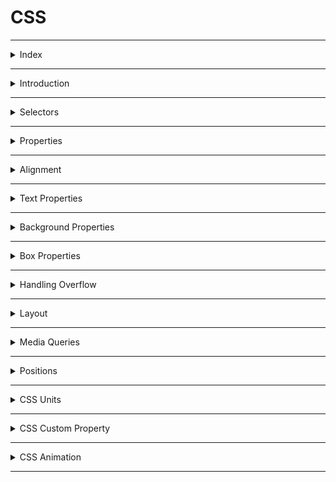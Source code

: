 # CSS

---

<details>
<summary>Index</summary>

## Index
* Introduction
* Selectors
* Properties
* Alignment
* Text Properties
* Box Properties
* Handling Overflow
* Layout
* Media Queries
* Positions
* CSS Units
* CSS Custom Property
* CSS Animation

</details>

---

<details>
<summary>Introduction</summary>

## Introduction
__CSS__ stands for __Cascading Style Sheets__  
* CSS used in web development to apply styles to the html document.
* We can create Responsive webpages by combining HTML & CSS.
* Once we create a style sheet with `.css` file, we can use it for multiple `.html` files.

### Syntax
```css
selector{
   property1:value1;
   property2:value2;

}
```

### apply CSS
We can apply __CSS__ in 3 ways,  
1. Inline
2. Internal
3. External

### **Inline**  
we can use `style` attribute to apply css styles to a particular element.
```html
    <tag style="property1: value1; property2: value2;">Content</tag>
```

### **Internal**  
we can use `style` element to write `css code` for a particular HTML document.  
Generally, we use `style` element in head part.

```html index.html
<!DOCTYPE html>
<html>
  <head>
    <style>
        .heading{
         color:"green";
         background-color:"orange"
        }
    </style>
  </head>
  <body>
    <h1 class="heading">content</h1>
  </body>
</html>
```

### **External**  
we can create External CSS Style Sheet with `.css` file extension.    
by using the HTML `link` element to link the External CSS file.  

```html index.html
<!DOCTYPE html>
<html>
  <head>
    <link rel="stylesheet" href="index.css" />
  </head>
  <body>
    <h1 class="heading">content</h1>
  </body>
</html>
```

```css index.css
.heading{
    color:green;
    background-color:orange;
}
```

* The HTML __rel__ attribute stands for a relationship of the linked document to the current document. In this case, it is a stylesheet.
* The HTML __href__ attribute stands for Hyper Reference to the URL/path of the CSS file.

### Fundamental Concepts
* Inheritance
* Specificity
* Cascade

### Inheritance
Children Inherits the Parent Property is called Inheritance.

```css 
.parent{
    color:blue;  /*  Inherited Property */
    border:2px black solid;  /*  Non-Inherited Property */
}
```

### Specificity
CSS __Specificity__ is how the browser decides which CSS property values are the most relevant to an HTML element and apply those CSS property values to the HTML element.  

Browser gives priority to select the CSS property.
1. !important
2. Inline
3. Id
4. Class
5. Tag
6. Universal

### Cascade
The source order of CSS Ruleset matters.  
when two CSS Ruleset have equal specificity, the one that comes last in the CSS is applied.

```css 
        .container {
            background-color: greenyellow;
            box-shadow: 0 0 10px black;
        }
        
        .container { 
            / *These are applicable */ 
            background-color: red;
            box-shadow: 0 0 10px black;
        }
```

</details>

---

<details>
<summary>Selectors</summary>

## Selectors
The CSS Selectors are used to select the HTML elements that we want to apply style.

1. Tag selector = same kind of tags selection
2. Class selector = group of elements selection
3. Id selector = only one particular element selection
4. Attribute selector
5. Pseudo selector
6. Mixed / Child selector 
7. Group selection
8. Universal Selector 

### Specificity
CSS Specificity is how browsers decide which CSS property values are the most relevant to an HTML element and apply those CSS property values to the HTML element.  

selector priority from High to Low:  
1. !important
2. inline styles
3. id selector
4. class selector
5. tag selector
6. Universal selector

### Tag Selector

```html 
 <p>I am Tag Selector</p>
 <p>I am Tag Selector</p>
 <p>I am Tag Selector</p>
```

```css 
p{
    color:red;
    background-color: yellow;
}
```

### Id Selector

```html 
 <p id="myParagraph">I am ID Selector</p>
 <p>I am Tag Selector</p>
 <p>I am Tag Selector</p>
```

```css 
#myParagraph{
    color:red;
    background-color: yellow;
}
```

### class Selector
We can provide multiple class names separated by space as a value to the HTML class attribute.
`<tag class="name1 name2 name3 name4 ...">Content</tag>`

```html 
 <p id="myParagraph">I am ID Selector</p>
 <p class="my-paragraph">I am Tag Selector</p>
 <p class="my-paragraph">I am Tag Selector</p>
```

```css 
.my-paragraph{
    color:red;
    background-color: yellow;
}
```

### Attribute Selector

```html 
<input type="text" placeholder="textbox">
<input type="password" placeholder="password">
```

```css 
input[type]{
    padding:10px;
    border-radius: 10px;
}

input[type="password"]{
    background-color: orange;
}
```

### Pseudo selector
Pseudo selector is a dynamic selector.  
Apply css dynamically.
  
`selector:event`

```html 
    <h1 class="heading-element">Please put cursor on me</h1>
    <input class="textbox" type="text" placeholder="please focus on me"/>
```

```css 
.heading-element:hover{
    box-shadow:0 0 10px black;
}

.textbox:focus{
    box-shadow: 0 0 10px black;
}

```

### Mixed Selector

```html 
   <div class="parent">
        <h1 id="#child">I am First Child</h1>
        <h1>I am Second Child</h1>
   </div>
```

```css 
.parent #child{
    padding:10px;
    color:orange;
    background-color: green;
    border-radius: 10px;
}
```

```css 
.parent>#child{
    padding:10px;
    color:orange;
    background-color: green;
    border-radius: 10px;
}
```

### Group Selection

```html 
   <h1 class="my-heading">Class Selection</h1>
   <h1 id="myHeading">Id Selection</h1>
```

```css 
.my-heading, #myHeading{
    padding: 10px;
    background-color: green;
    border-radius: 10px;
    box-shadow: 0 0 10px black;
}
```

### Universal Selector
The universal selector selects all the HTML elements in an HTML document.  

```hml 
<div>1</div>
<div id="myBox">2</div>
<div class="my-box">3</div>
```

```css 
* {
    margin: 20px;
}
```

</details>

---

<details>
<summary>Properties</summary>

## Properties
1. Alignment
2. Text Properties
3. Background Properties
4. Box Properties
5. Gradients
6. Handling Overflow
7. Flexbox
8. Media Queries
9. Positions
10. Table

</details>

---

<details>
<summary>Alignment</summary>

## Alignment
`text-align` property specifies the horizontal alignment of the text in an HTML element.

  - `text-align:left;`
  - `text-align:center;`
  - `text-align:right;`

</details>

---

<details>
<summary>Text Properties</summary>

### Text Properties

#### color
* `color:"orange";`
* `color:#ffffff`

#### font styles
* `font-family:"Roboto";`
* `font-size: 28px;`
* `font-style:italic;`
* `font-weight:bold;`
* `text-decoration: underline;`
* `text-transform: uppercase;`

#### text spacing
* `text-indent: 200px;`
* `letter-spacing:5px;`
* `line-height: 10px;`
* `word-spacing: 20px;`

#### text shadow
* `text-shadow:0 0 3px red;`

</details>

---

<details>
<summary>Background Properties</summary>

## Background Properties
1. background-color
2. background-image
3. background-repeat
4. background-position
5. background-attachment
6. background-size


### background-color
  * `background-color: "orange";`
  * `background-color: transparent;`

### background-image
  * `background-image: url("source/bg-image.jpg");`
  * `background-image:linear-gradient(45deg,black,red,green);` 
  * `background-image:linear-gradient(to left,black,red,green);` 
  * `background-image:radial-gradient(black,red,green);`

### background-repeat
   * `background-repeat:repeat;`
   * `background-repeat:no-repeat;`
   * `background-repeat:repeat-x;`
   * `background-repeat:repeat-y;`

### background-position
   `background-position: top left;`
   ![Background Position](https://res.cloudinary.com/dwrwbjd3h/image/upload/v1710999947/portfolio/markdown/css/background-position.jpg)


### background-attachment   
   * `background-attachment: scroll;`
   * `background-attachment: fixed;`


### All Backgrounds Shortcut

```css
shortcut{
background:color image repeat attachment position;
}
```
  * `background:red url("./source/lion.jpg") no-repeat scroll center center;`
 
### background-size
  `background-size:cover;`

</details>

---

<details>
<summary>Box Properties</summary>

## Box Properties
1. width & height
2. padding
3. border
4. margin
5. outline

![Box Properties](https://res.cloudinary.com/dwrwbjd3h/image/upload/v1710999949/portfolio/markdown/css/box-properties.jpg)

### CSS Box Model
* __Content__ - The content of the box, where text and images appear.
* __Padding__ - The space between the content and the border.
* __Border__ - A borderline that goes around the padding and content. 
* __Margin__ - The space outside the border.
* __Outline__ - An outline that goes around the border.

### Intrinsic vs Extrinsic
* some elements have a natural size set by default, we call it Intrinsic size.
* If we set a specific size to an element, we call an Extrinsic size.

### width & height
It gives HTML element width & height
  * `width:100px;`
  * `height:100px;`
  * `min-width:100px;`
  * `max-width:400px;`
  * `min-height:100px;`
  * `max-height:400px;`

### border
   * `border-style: dashed;`
   * `border-width: 5px;`
   * `border-color: orange;`
   * border shortcut
     - `border:styleName width color;`
     - `border: 5px dashed orange;`
     - `border-left:5px solid greenyellow;`
   * `border-radius:10px;`
      - `border-top-right-radius:10px;`
   * supporting properties
     - top
     - right
     - bottom
     - left

### padding
The space between border and content.
   * `padding:10px;` => TRBL
   * `padding-top:10px;`
   * `padding-right:10px;`
   * `padding-bottom:10px;`
   * `padding-left:10px;`

### margin
The space between border and outline
 * `margin:auto;`  It adjust automatically center of horizontal.
 * `margin:50px;`(TRBL)
 * `margin-top: 50px;`
 * `margin-right:50px;`
 * `margin-bottom: 50px;`
 * `margin-left: 50px;`

### outline
An outline that goes around the border.
* `outline-style: dashed;`
* `outline-width: 5px;`
* `outline-color: orange;`
* border shortcut
  - `outline:styleName width color;`
  - `outline: 5px dashed orange;`
     - `outline-left:5px solid greenyellow;`
* supporting properties
  - top
  - right
  - bottom
  - left

### Box-sizing property
The box-sizing CSS property sets how the total width and height of an element are calculated.

Box-Sizing property has the following values:
1. content-box (default)
2. border-box

* __content-box__(Default) :

```css 
.container {
  width: 160px;
  height: 80px;
  padding: 20px;
  margin: 10px;
  border: 8px solid red;
  box-sizing: content-box;

  /* Total width: 160px + (2 * 20px) + (2 * 8px) = 216px
     Total height: 80px + (2 * 20px) + (2 * 8px) = 136px
     Content box width: 160px
     Content box height: 80px 
  */
}
```
* __border-box__:
Fixed width and height. It is adjustment to given width and height.

```css 
.container {
  width: 160px;
  height: 80px;
  padding: 20px;
  margin: 10px;
  border: 8px solid red;
  box-sizing: border-box;

  /* Total width: 160px
     Total height: 80px
     Content box width: 160px - (2 * 20px) - (2 * 8px) = 104px
     Content box height: 80px - (2 * 20px) - (2 * 8px) = 24px 
  */
}
```

### Box Shadow
* `box-shadow:x y blur color;`
* `box-shadow:0 0 10px black;`

</details>

---

<details>
<summary>Handling Overflow</summary>

## Handling Overflow
content overflow can be handled using the CSS overflow property.  
__overflow__ : child element is not overflowed on parent element.

1. visible (default)=> CSS tries to avoid data loss. Hence, the `overflow:visible;` is the default value for it.
   * `overflow:visible;`
2. hidden => The overflow is clipped, and the rest of the content will be invisible.
   * `overflow: hidden;`
3. scroll => The overflow is clipped, and a scrollbar is added to see the rest of the content.
   *  `overflow: scroll;`
   *  `overflow-x: scroll;`
   *  `overflow-y: scroll;`
4. auto => It is similar to scroll, but it adds scrollbars only when necessary.
  *  `overflow: auto;`

```css 
.parent {
    height: 100px;
    width: 200px;
    border: 10px solid green;
    overflow: scroll;
}
```
</details>

---

<details>
<summary>Layout</summary>

### Layout
A Layout is a pattern to structure the information and arrange the elements on the website.  
A responsive website will automatically adjust for different screen sizes and viewports.

__Methods to Design a Layout__:  
Mainly, there are two methods that help design the webpage layout.
1. Flexbox(stable)
2. CSS Grid

#### Flexbox
Flexbox is a layout method that helps to arrange the HTML elements in rows(horizontally) or columns(vertically).

Flexbox Layout with CSS Properties:
* `display`
  - define the flexbox 
    - flex
    - inline-flex
    - grid
    - none
     
* `flex-direction`  
  - The Flex Direction specifies the direction of the flex items in the Flexbox Container.
    - row
    - column
     
* `justify-content`
  - The justify-content property specifies the alignment of flex items along the main axis.
  - justify content property can have the following values:
     - flex-start (default)=> All the elements will arrange to the start of the container.
     - center => All the elements will arrange to the center of the container.
     - flex-end => All the elements will arrange to the end of the container.
     - space-between => Left over space will be arranged in between the flex items.
     - space-around => Every flex item will get space around them.
      
* `align-items`
  - The align-items property specifies the alignment of flex items along the cross-axis.
  - Align items property can have the following values:
     - stretch (default)=> will stretch its available height.
     - flex-start => will be at the starting of the flex container.
     - center => will be at the center of the available height.
     - flex-end => will be at the ending point of the available height.
      
* `flex-wrap`
  - The flex-wrap property arranges the flex items in multiple lines.
  - Flex wrap property can have the following values:
    - nowrap(default)
    - wrap
    - wrap-reverse

* `align-self`
   - The align-self property specifies the alignment of individual flex items along the cross axis.
   - Align self property can have followed values:
      - flex-start
      - center 
      - flex-end
      - stretch
      - auto(default)

If the value of align-self is auto, then the align-items value of its Flex container gets inherited.

* order
  - The order property specifies the order of flex items in the Flex container.
  - order property has the following values:
    - 0 (default)
    - +ve values
    - -ve values

```html index.html
<!DOCTYPE html>
<html>
<head>
  <style>
    .flex-container {
      display: flex;
      flex-direction: row;
      justify-content: space-between;
      align-items: center;
      flex-wrap: wrap;
    }


    .item1 {
      order: 3;
      align-self: flex-start;
    }

    .item2 {
      order: 1;
      align-self: center;
    }

    .item3 {
      order: 2;
      align-self: flex-end;
    }
  </style>
</head>
<body>
  <div class="flex-container">
    <div class="item1">1</div>
    <div class="item2">2</div>
    <div class="item3">3</div>
  </div>
</body>
</html>

```

#### Grid
This is used to create the Layout.
We can create columns.  
```css 
.grid-container {
   display: grid;
}
```

### Block vs Inline
* The block-level element always starts on a new line.
It occupies entire horizontal space of its Parent.

* The inline element does not start on a new line.
It occupies only its content width.

```html 
    .selector1 {
        display:block;
    }

    .selector2 {
        display:inline;
    }
```

</details>

---

<details>
<summary>Media Queries</summary>

## Media Query
Media queries play a crucial part while developing Responsive Layouts.  
Responsiveness is a perfectly fit for all the different screen sizes.  
We can create a responsive website using media queries or flexbox without Bootstrap.  
Using Media queries, we can conditionally apply styles based on the device type (e.g. printers, TVs, etc.) and media features (e.g. viewport width, etc.).

### syntax:

```css 
@media media-type and (media-feature-expression){

/* CSS rules go here */

}
```

* __Media Type__: Media type describes the general category of devices. Possible types of media are screen, print, tv, all, ...etc.  
* __Media Feature__: Using Media Features, we can write Media Query for a specific feature. Examples: width, height, orientation, etc.

### Media Types 
possible types of media are:
* screen => For all screened devices (mobile, laptops, tablets, ...etc)
* print = For printers
* tv => For Televisions
* all => Matches all types of devices and more...

### screen
```css
@media screen and (max-width: 800px) {
    .bg-container {
        background-color: deepskyblue;
    }
}


@media screen and (min-width: 801px) {
    .bg-container {
        background-color: yellowgreen;
    }
}
```

### Logical Operators
* and
* not
* comma

#### and

using `and` operator can combine multiple Media Features.  
syntax:

```css
@media (media-feature-expression) and (media-feature-expression){
/* CSS rules go here */
}
```

we can also join media feature with a media type.
syntax:  

```css 
@media media-type and (media-feature-expression){
/* CSS rules go here */
}
```

#### not
The `not` operator is a Media Query Modifier. It negates the entire Media Query result.
If you use the not operator, you must also specify a media type.

syntax:

```css 
@media not screen and (min-width:600px){
	/* CSS rules go here */
}
```

#### comma
Using ,(comma) operator we can combine multiple Media Queries.
```css 
@media (orientation: landscape), (min-width: 600px) {
    .bg-container {
        background: yellowgreen;
    }
}
```


#### Orientation

The two most common types of orientation are:

landscape => The width of the device is greater than the height.
portrait => The height of the device is greater than the width.

```css 

@media (orientation: landscape) {
    .bg-container {
        background-color: orange;
    }
}

@media (orientation: portrait) {
    .bg-container {
        background-color: yellowgreen;
    }
}
```

#### print
```css 
@media print {
    .heading {
        color: green;
    }
}
```

</details>

---

<details>
<summary>Positions</summary>

## Positions
The position property in CSS is used to control the positioning of an element within its containing element.

### position properties 
1. `position:static;`
2. `position:relative;`
3. `position:absolute;`
4. `position:fixed;`
5. `position:sticky;`
   
![Positions](https://res.cloudinary.com/dwrwbjd3h/image/upload/v1710999953/portfolio/markdown/css/positions.png)

* __static__ => default position of any html element. 
* __relative__ => It is used to set the element relative to its normal position.
* __absolute__ => this is positioned relative to its parent.
* __fixed__ => this is to fix an element in the given position (calculated from view port).
* __sticky__ => this is to stick an element in the given position.

### supporting properties:
`top,right,bottom,left`

### z-index
z-index =>  layers position  
`z-index:1;`

```css 
.selector{
    background-color:yellow;
    position:absolute;
    left:20px;
    top:20px;
    z-index:4;
}
```
</details>

---

<details>
<summary>CSS Units</summary>

## CSS Units

* pixel : pixels are fixed size
  - `width:100px;`
* viewport : view port is depended on device screen size
  -  `width:100vw;`
  -  `width:100vh;`
* percentage : percentage is depended on parent container
  - `width:100%;`

</details>

---

<details>
<summary>CSS Custom Property</summary>

## CSS Custom Property
A CSS custom property is a variable in CSS.

* variable creation : --variable
* use variable : var(--variable)

```css 
.card {
  --spacing: 2px;
  padding: var(--spacing);
  margin-bottom: var(--spacing);
}
```

If the custom property has to be accessed through the entire HTML document, declare it inside the :root pseudo-class.

```css 
:root {
  --main-bg-color: brown;
}

.card-1 {
  color: white;
  background-color: var(--main-bg-color);
}
```

</details>

---


<details>
<summary>CSS Animation</summary>

## CSS Animation
To create animations using CSS, you can use the __@keyframes__ rule along with CSS properties like 

1. `animation-name:anyName;`
2. `animation-duration:3s;`
3. `animation-iteration-count:1 / infinite;` => reputation
4. `animation-timing-function:linear / ease-in / ease-out;`
5. `animation-delay:3s;`

```css 
shortcut{
animation:name duration iteration-count timing-function delay;
}
```

### procedure
step1 => define your element
step2 => apply animation rules

```css 
.myAnimation:hover{
    animation:animationEffects 2s infinite linear 1s;
}
```

```css 
@keyframes animationEffects {
    0%{
        background-color:green;
    }

    50%{
        background-color:red;
    }

    100%{
        background-color:blue;
    }
}
```

</details>

---